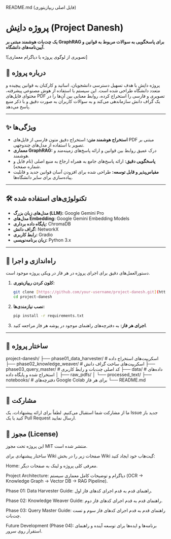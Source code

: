 README.md (فایل اصلی ریپازیتوری)
# پروژه دانِش (Project Danesh)

**یک چت‌بات هوشمند مبتنی بر GraphRAG برای پاسخگویی به سوالات مربوط به قوانین و آیین‌نامه‌های دانشگاه.**

![تصویری از لوگوی پروژه یا دیاگرام معماری]

## 📜 درباره پروژه

پروژه دانِش با هدف تسهیل دسترسی دانشجویان، اساتید و کارکنان به قوانین پیچیده و متعدد دانشگاه طراحی شده است. این سیستم با استفاده از هوش مصنوعی پیشرفته، محتوای فایل‌های PDF تصویری و فارسی را استخراج کرده، روابط معنایی بین آن‌ها را در یک گراف دانش سازماندهی می‌کند و به سوالات کاربران به صورت دقیق و با ذکر منبع پاسخ می‌دهد.

---

## ✨ ویژگی‌ها

- **استخراج هوشمند متن:** استخراج دقیق متون فارسی از فایل‌های PDF مبتنی بر تصویر با استفاده از مدل‌های چندوجهی.
- **معماری GraphRAG:** درک عمیق روابط بین قوانین و ارائه پاسخ‌های زمینه‌مند و هوشمند.
- **پاسخگویی دقیق:** ارائه پاسخ‌های جامع به همراه ارجاع به منبع اصلی (نام فایل و شماره صفحه).
- **مقیاس‌پذیر و قابل توسعه:** طراحی شده برای افزودن آسان قوانین جدید و قابلیت پیاده‌سازی برای سایر دانشگاه‌ها.

---

## 🛠️ تکنولوژی‌های استفاده شده

- **مدل‌های زبان بزرگ (LLM):** Google Gemini Pro
- **مدل‌های Embedding:** Google Gemini Embedding Models
- **پایگاه داده برداری:** ChromaDB
- **گراف دانش:** NetworkX
- **رابط کاربری:** Gradio
- **زبان برنامه‌نویسی:** Python 3.x

---

## 🚀 راه‌اندازی و اجرا

دستورالعمل‌های دقیق برای اجرای پروژه در هر فاز در ویکی پروژه موجود است.

1.  **کلون کردن ریپازیتوری:**
    ```bash
    git clone [https://github.com/your-username/project-danesh.git](https://github.com/your-username/project-danesh.git)
    cd project-danesh
    ```
2.  **نصب نیازمندی‌ها:**
    ```bash
    pip install -r requirements.txt
    ```
3.  **اجرای هر فاز:**
    به دفترچه‌های راهنمای موجود در پوشه هر فاز مراجعه کنید.

---

## 📁 ساختار پروژه


project-danesh/
├── phase01_data_harvester/     # اسکریپت‌های استخراج داده
├── phase02_knowledge_weaver/   # اسکریپت‌های ساخت گراف دانش
├── phase03_query_master/       # کد اصلی چت‌بات و رابط کاربری
├── data/                         # داده‌های استخراج شده و پایگاه داده
│   ├── raw_pdfs/
│   └── processed_text/
├── notebooks/                  # دفترچه‌های Google Colab برای هر فاز
└── README.md


---

## 🤝 مشارکت

ما از مشارکت شما استقبال می‌کنیم. لطفاً برای ارائه پیشنهادات، یک Issue جدید باز کنید یا یک Pull Request ارسال نمایید.

## 📄 مجوز (License)

این پروژه تحت مجوز MIT منتشر شده است.

ساختار پیشنهادی برای Wiki
صفحات زیر را در بخش Wiki گیت‌هاب خود ایجاد کنید:

Home: معرفی کلی پروژه و لینک به صفحات دیگر.

Project Architecture: دیاگرام و توضیحات کامل معماری سیستم (OCR -> Knowledge Graph -> Vector DB -> RAG Pipeline).

Phase 01: Data Harvester Guide: راهنمای قدم به قدم اجرای کدهای فاز اول.

Phase 02: Knowledge Weaver Guide: راهنمای قدم به قدم اجرای کدهای فاز دوم.

Phase 03: Query Master Guide: راهنمای قدم به قدم اجرای کدهای فاز سوم و تست چت‌بات.

Future Development (Phase 04): برنامه‌ها و ایده‌ها برای توسعه آینده و راهنمای استقرار روی سرور.
